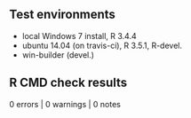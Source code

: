 ## Test environments
* local Windows 7 install, R 3.4.4
* ubuntu 14.04 (on travis-ci), R 3.5.1, R-devel.
* win-builder (devel.)

## R CMD check results
0 errors | 0 warnings | 0 notes
